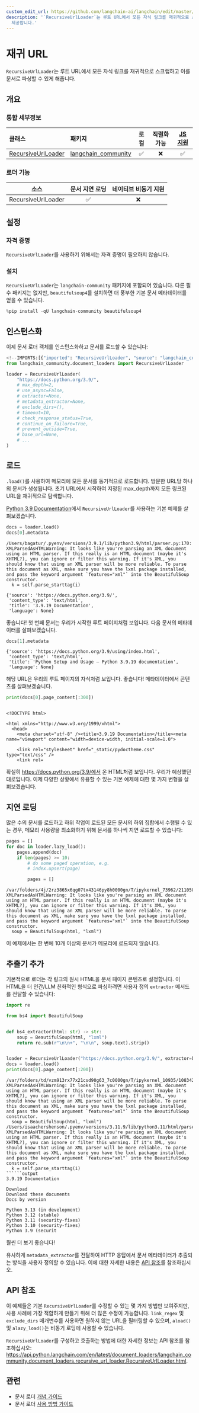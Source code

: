```yaml
---
custom_edit_url: https://github.com/langchain-ai/langchain/edit/master/docs/docs/integrations/document_loaders/recursive_url.ipynb
description: '`RecursiveUrlLoader`는 루트 URL에서 모든 자식 링크를 재귀적으로 스크랩하고 이를 문서로 파싱하는 기능을
  제공합니다.'
---
```


# 재귀 URL

`RecursiveUrlLoader`는 루트 URL에서 모든 자식 링크를 재귀적으로 스크랩하고 이를 문서로 파싱할 수 있게 해줍니다.

## 개요
### 통합 세부정보

| 클래스 | 패키지 | 로컬 | 직렬화 가능 | [JS 지원](https://js.langchain.com/v0.2/docs/integrations/document_loaders/web_loaders/recursive_url_loader/)|
| :--- | :--- | :---: | :---: |  :---: |
| [RecursiveUrlLoader](https://api.python.langchain.com/en/latest/document_loaders/langchain_community.document_loaders.recursive_url_loader.RecursiveUrlLoader.html) | [langchain_community](https://api.python.langchain.com/en/latest/community_api_reference.html) | ✅ | ❌ | ✅ | 
### 로더 기능
| 소스 | 문서 지연 로딩 | 네이티브 비동기 지원
| :---: | :---: | :---: |
| RecursiveUrlLoader | ✅ | ❌ | 

## 설정

### 자격 증명

`RecursiveUrlLoader`를 사용하기 위해서는 자격 증명이 필요하지 않습니다.

### 설치

`RecursiveUrlLoader`는 `langchain-community` 패키지에 포함되어 있습니다. 다른 필수 패키지는 없지만, `beautifulsoup4`를 설치하면 더 풍부한 기본 문서 메타데이터를 얻을 수 있습니다.

```python
%pip install -qU langchain-community beautifulsoup4
```


## 인스턴스화

이제 문서 로더 객체를 인스턴스화하고 문서를 로드할 수 있습니다:

```python
<!--IMPORTS:[{"imported": "RecursiveUrlLoader", "source": "langchain_community.document_loaders", "docs": "https://api.python.langchain.com/en/latest/document_loaders/langchain_community.document_loaders.recursive_url_loader.RecursiveUrlLoader.html", "title": "Recursive URL"}]-->
from langchain_community.document_loaders import RecursiveUrlLoader

loader = RecursiveUrlLoader(
    "https://docs.python.org/3.9/",
    # max_depth=2,
    # use_async=False,
    # extractor=None,
    # metadata_extractor=None,
    # exclude_dirs=(),
    # timeout=10,
    # check_response_status=True,
    # continue_on_failure=True,
    # prevent_outside=True,
    # base_url=None,
    # ...
)
```


## 로드

`.load()`를 사용하여 메모리에 모든 문서를 동기적으로 로드합니다. 방문한 URL당 하나의 문서가 생성됩니다. 초기 URL에서 시작하여 지정된 max_depth까지 모든 링크된 URL을 재귀적으로 탐색합니다.

[Python 3.9 Documentation](https://docs.python.org/3.9/)에서 `RecursiveUrlLoader`를 사용하는 기본 예제를 살펴보겠습니다.

```python
docs = loader.load()
docs[0].metadata
```

```output
/Users/bagatur/.pyenv/versions/3.9.1/lib/python3.9/html/parser.py:170: XMLParsedAsHTMLWarning: It looks like you're parsing an XML document using an HTML parser. If this really is an HTML document (maybe it's XHTML?), you can ignore or filter this warning. If it's XML, you should know that using an XML parser will be more reliable. To parse this document as XML, make sure you have the lxml package installed, and pass the keyword argument `features="xml"` into the BeautifulSoup constructor.
  k = self.parse_starttag(i)
```


```output
{'source': 'https://docs.python.org/3.9/',
 'content_type': 'text/html',
 'title': '3.9.19 Documentation',
 'language': None}
```


좋습니다! 첫 번째 문서는 우리가 시작한 루트 페이지처럼 보입니다. 다음 문서의 메타데이터를 살펴보겠습니다.

```python
docs[1].metadata
```


```output
{'source': 'https://docs.python.org/3.9/using/index.html',
 'content_type': 'text/html',
 'title': 'Python Setup and Usage — Python 3.9.19 documentation',
 'language': None}
```


해당 URL은 우리의 루트 페이지의 자식처럼 보입니다. 좋습니다! 메타데이터에서 콘텐츠를 살펴보겠습니다.

```python
print(docs[0].page_content[:300])
```

```output

<!DOCTYPE html>

<html xmlns="http://www.w3.org/1999/xhtml">
  <head>
    <meta charset="utf-8" /><title>3.9.19 Documentation</title><meta name="viewport" content="width=device-width, initial-scale=1.0">
    
    <link rel="stylesheet" href="_static/pydoctheme.css" type="text/css" />
    <link rel=
```

확실히 https://docs.python.org/3.9/에서 온 HTML처럼 보입니다. 우리가 예상했던 대로입니다. 이제 다양한 상황에서 유용할 수 있는 기본 예제에 대한 몇 가지 변형을 살펴보겠습니다.

## 지연 로딩

많은 수의 문서를 로드하고 하위 작업이 로드된 모든 문서의 하위 집합에서 수행될 수 있는 경우, 메모리 사용량을 최소화하기 위해 문서를 하나씩 지연 로드할 수 있습니다:

```python
pages = []
for doc in loader.lazy_load():
    pages.append(doc)
    if len(pages) >= 10:
        # do some paged operation, e.g.
        # index.upsert(page)

        pages = []
```

```output
/var/folders/4j/2rz3865x6qg07tx43146py8h0000gn/T/ipykernel_73962/2110507528.py:6: XMLParsedAsHTMLWarning: It looks like you're parsing an XML document using an HTML parser. If this really is an HTML document (maybe it's XHTML?), you can ignore or filter this warning. If it's XML, you should know that using an XML parser will be more reliable. To parse this document as XML, make sure you have the lxml package installed, and pass the keyword argument `features="xml"` into the BeautifulSoup constructor.
  soup = BeautifulSoup(html, "lxml")
```

이 예제에서는 한 번에 10개 이상의 문서가 메모리에 로드되지 않습니다.

## 추출기 추가

기본적으로 로더는 각 링크의 원시 HTML을 문서 페이지 콘텐츠로 설정합니다. 이 HTML을 더 인간/LLM 친화적인 형식으로 파싱하려면 사용자 정의 `extractor` 메서드를 전달할 수 있습니다:

```python
import re

from bs4 import BeautifulSoup


def bs4_extractor(html: str) -> str:
    soup = BeautifulSoup(html, "lxml")
    return re.sub(r"\n\n+", "\n\n", soup.text).strip()


loader = RecursiveUrlLoader("https://docs.python.org/3.9/", extractor=bs4_extractor)
docs = loader.load()
print(docs[0].page_content[:200])
```

```output
/var/folders/td/vzm913rx77x21csd90g63_7c0000gn/T/ipykernel_10935/1083427287.py:6: XMLParsedAsHTMLWarning: It looks like you're parsing an XML document using an HTML parser. If this really is an HTML document (maybe it's XHTML?), you can ignore or filter this warning. If it's XML, you should know that using an XML parser will be more reliable. To parse this document as XML, make sure you have the lxml package installed, and pass the keyword argument `features="xml"` into the BeautifulSoup constructor.
  soup = BeautifulSoup(html, "lxml")
/Users/isaachershenson/.pyenv/versions/3.11.9/lib/python3.11/html/parser.py:170: XMLParsedAsHTMLWarning: It looks like you're parsing an XML document using an HTML parser. If this really is an HTML document (maybe it's XHTML?), you can ignore or filter this warning. If it's XML, you should know that using an XML parser will be more reliable. To parse this document as XML, make sure you have the lxml package installed, and pass the keyword argument `features="xml"` into the BeautifulSoup constructor.
  k = self.parse_starttag(i)
``````output
3.9.19 Documentation

Download
Download these documents
Docs by version

Python 3.13 (in development)
Python 3.12 (stable)
Python 3.11 (security-fixes)
Python 3.10 (security-fixes)
Python 3.9 (securit
```

훨씬 더 보기 좋습니다!

유사하게 `metadata_extractor`를 전달하여 HTTP 응답에서 문서 메타데이터가 추출되는 방식을 사용자 정의할 수 있습니다. 이에 대한 자세한 내용은 [API 참조](https://api.python.langchain.com/en/latest/document_loaders/langchain_community.document_loaders.recursive_url_loader.RecursiveUrlLoader.html)를 참조하십시오.

## API 참조

이 예제들은 기본 `RecursiveUrlLoader`를 수정할 수 있는 몇 가지 방법만 보여주지만, 사용 사례에 가장 적합하게 만들기 위해 더 많은 수정이 가능합니다. `link_regex` 및 `exclude_dirs` 매개변수를 사용하면 원하지 않는 URL을 필터링할 수 있으며, `aload()` 및 `alazy_load()`는 비동기 로딩에 사용할 수 있습니다.

`RecursiveUrlLoader`를 구성하고 호출하는 방법에 대한 자세한 정보는 API 참조를 참조하십시오: https://api.python.langchain.com/en/latest/document_loaders/langchain_community.document_loaders.recursive_url_loader.RecursiveUrlLoader.html.

## 관련

- 문서 로더 [개념 가이드](/docs/concepts/#document-loaders)
- 문서 로더 [사용 방법 가이드](/docs/how_to/#document-loaders)